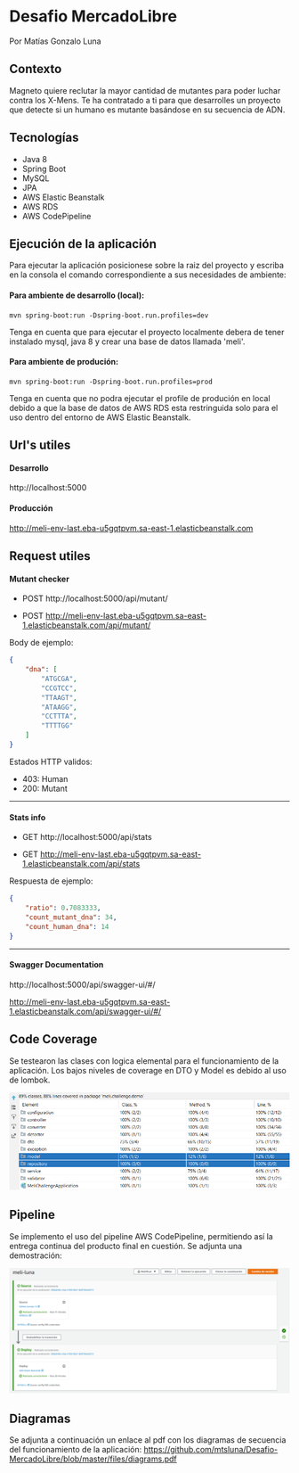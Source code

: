# Desafio MercadoLibre
Por Matías Gonzalo Luna

## Contexto
Magneto quiere reclutar la mayor cantidad de mutantes para poder luchar contra los X-Mens.
Te ha contratado a ti para que desarrolles un proyecto que detecte si un humano es mutante basándose en su secuencia de ADN.

## Tecnologías
- Java 8
- Spring Boot
- MySQL
- JPA
- AWS Elastic Beanstalk
- AWS RDS
- AWS CodePipeline

## Ejecución de la aplicación
Para ejecutar la aplicación posicionese sobre la raiz del proyecto y escriba en la consola el comando correspondiente a sus necesidades de ambiente:

#### Para ambiente de desarrollo (local):
```curl
mvn spring-boot:run -Dspring-boot.run.profiles=dev
```
Tenga en cuenta que para ejecutar el proyecto localmente debera de tener instalado mysql, java 8 y crear una base de datos llamada 'meli'.

#### Para ambiente de produción:
```curl
mvn spring-boot:run -Dspring-boot.run.profiles=prod
```
Tenga en cuenta que no podra ejecutar el profile de produción en local debido a que la base de datos de AWS RDS esta restringuida solo para el uso dentro del entorno de AWS Elastic Beanstalk.

## Url's utiles
#### Desarrollo
http://localhost:5000

#### Producción
http://meli-env-last.eba-u5gqtpvm.sa-east-1.elasticbeanstalk.com

## Request utiles

#### Mutant checker
- POST http://localhost:5000/api/mutant/

- POST http://meli-env-last.eba-u5gqtpvm.sa-east-1.elasticbeanstalk.com/api/mutant/

Body de ejemplo:
```json
{
    "dna": [
        "ATGCGA",
        "CCGTCC",
        "TTAAGT",
        "ATAAGG",
        "CCTTTA",
        "TTTTGG"
    ]
}
```

Estados HTTP validos:
- 403: Human
- 200: Mutant

***

#### Stats info
- GET http://localhost:5000/api/stats

- GET http://meli-env-last.eba-u5gqtpvm.sa-east-1.elasticbeanstalk.com/api/stats

Respuesta de ejemplo:
```json
{
    "ratio": 0.7083333,
    "count_mutant_dna": 34,
    "count_human_dna": 14
}
```

***

#### Swagger Documentation
http://localhost:5000/api/swagger-ui/#/

http://meli-env-last.eba-u5gqtpvm.sa-east-1.elasticbeanstalk.com/api/swagger-ui/#/

## Code Coverage
Se testearon las clases con logica elemental para el funcionamiento de la aplicación. Los bajos niveles de coverage en DTO y Model es debido al uso de lombok.

![Code coverage](/files/coverage.png)

## Pipeline
Se implemento el uso del pipeline AWS CodePipeline, permitiendo así la entrega continua del producto final en cuestión. Se adjunta una demostración:

![AWS CodePipeline](/files/pipeline.png)

## Diagramas
Se adjunta a continuación un enlace al pdf con los diagramas de secuencia del funcionamiento de la aplicación:
https://github.com/mtsluna/Desafio-MercadoLibre/blob/master/files/diagrams.pdf
